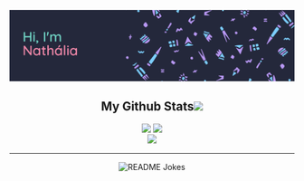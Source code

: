 <img src='https://github.com/inathlia/inathlia/blob/main/img/nathBanner.png' alt="banner"></img>

<h2 align="center">
  My Github Stats<img src="https://media.giphy.com/media/VgCDAzcKvsR6OM0uWg/giphy.gif" width="50">
</h2>
 
<div align = "center" display="inline">
  <img  src = "https://github-readme-stats.vercel.app/api?username=inathlia&show_icons=true&theme=tokyonight&line_height=27&card_width=170px">
        
  <img src = "https://github-readme-stats.vercel.app/api/top-langs/?username=inathlia&theme=tokyonight&layout=compact&card_width=150px">
</div>

<div align = "center">
 <img  src="https://github-readme-streak-stats.herokuapp.com/?user=inathlia&show_icons=true&locale=en&layout=compact&theme=tokyonight&line_height=0" />
</div>

<hr>
<div align = "center">
  <img align="center" src="https://readme-jokes.vercel.app/api?theme=tokyonight" alt="README Jokes">
</div>
